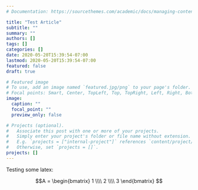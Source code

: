 ```yaml
---
# Documentation: https://sourcethemes.com/academic/docs/managing-content/

title: "Test Article"
subtitle: ""
summary: ""
authors: []
tags: []
categories: []
date: 2020-05-20T15:39:54-07:00
lastmod: 2020-05-20T15:39:54-07:00
featured: false
draft: true

# Featured image
# To use, add an image named `featured.jpg/png` to your page's folder.
# Focal points: Smart, Center, TopLeft, Top, TopRight, Left, Right, BottomLeft, Bottom, BottomRight.
image:
  caption: ""
  focal_point: ""
  preview_only: false

# Projects (optional).
#   Associate this post with one or more of your projects.
#   Simply enter your project's folder or file name without extension.
#   E.g. `projects = ["internal-project"]` references `content/project/deep-learning/index.md`.
#   Otherwise, set `projects = []`.
projects: []
---
```


Testing some latex:

$$A = 
\begin{bmatrix}
1 \\\\
2 \\\\
3 
\end{bmatrix}
$$